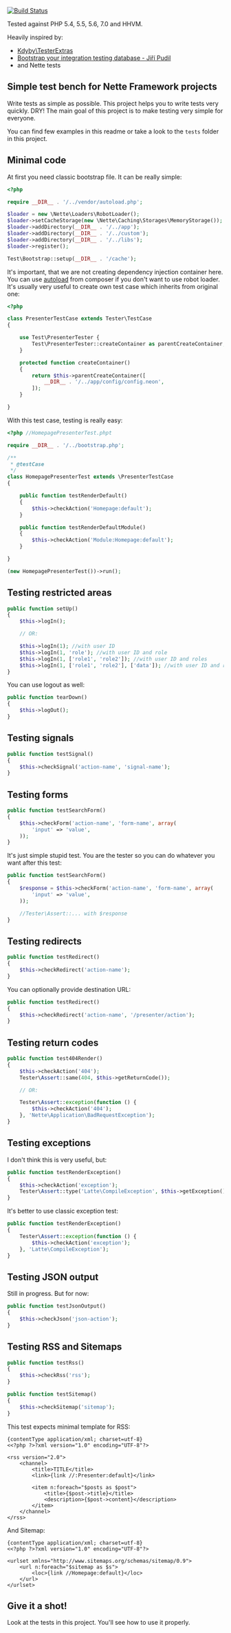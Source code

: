 [![Build Status](https://travis-ci.org/mrtnzlml/testbench.svg?branch=master)](https://travis-ci.org/mrtnzlml/testbench)

Tested against PHP 5.4, 5.5, 5.6, 7.0 and HHVM.

Heavily inspired by:

- [Kdyby\TesterExtras](https://github.com/Kdyby/TesterExtras)
- [Bootstrap your integration testing database - Jiří Pudil](https://jiripudil.cz/blog/bootstrap-your-integration-testing-database)
- and Nette tests

Simple test bench for Nette Framework projects
----------------------------------------------
Write tests as simple as possible. This project helps you to write tests very quickly. DRY! The main goal of this project is to make testing very simple for everyone.

You can find few examples in this readme or take a look to the `tests` folder in this project.

Minimal code
-----------
At first you need classic bootstrap file. It can be really simple:

```php
<?php

require __DIR__ . '/../vendor/autoload.php';

$loader = new \Nette\Loaders\RobotLoader();
$loader->setCacheStorage(new \Nette\Caching\Storages\MemoryStorage());
$loader->addDirectory(__DIR__ . '/../app');
$loader->addDirectory(__DIR__ . '/../custom');
$loader->addDirectory(__DIR__ . '/../libs');
$loader->register();

Test\Bootstrap::setup(__DIR__ . '/cache');
```

It's important, that we are not creating dependency injection container here. You can use [autoload](https://getcomposer.org/doc/04-schema.md#autoload) from composer if you don't want to use robot loader. It's usually very useful to create own test case which inherits from original one:

```php
<?php

class PresenterTestCase extends Tester\TestCase
{

	use Test\PresenterTester {
		Test\PresenterTester::createContainer as parentCreateContainer;
	}

	protected function createContainer()
	{
		return $this->parentCreateContainer([
			__DIR__ . '/../app/config/config.neon',
		]);
	}

}
```

With this test case, testing is really easy:

```php
<?php //HomepagePresenterTest.phpt

require __DIR__ . '/../bootstrap.php';

/**
 * @testCase
 */
class HomepagePresenterTest extends \PresenterTestCase
{

	public function testRenderDefault()
	{
		$this->checkAction('Homepage:default');
	}

	public function testRenderDefaultModule()
    {
        $this->checkAction('Module:Homepage:default');
    }

}

(new HomepagePresenterTest())->run();
```

Testing restricted areas
-----------
```php
public function setUp()
{
	$this->logIn();

	// OR:

	$this->logIn(1); //with user ID
	$this->logIn(1, 'role'); //with user ID and role
	$this->logIn(1, ['role1', 'role2']); //with user ID and roles
	$this->logIn(1, ['role1', 'role2'], ['data']); //with user ID and roles and additional data
}
```

You can use logout as well:
```php
public function tearDown()
{
	$this->logOut();
}
```

Testing signals
-----------
```php
public function testSignal()
{
	$this->checkSignal('action-name', 'signal-name');
}
```

Testing forms
-----------
```php
public function testSearchForm()
{
	$this->checkForm('action-name', 'form-name', array(
		'input' => 'value',
	));
}
```

It's just simple stupid test. You are the tester so you can do whatever you want after this test:
```php
public function testSearchForm()
{
	$response = $this->checkForm('action-name', 'form-name', array(
		'input' => 'value',
	));

	//Tester\Assert::... with $response
}
```

Testing redirects
-----------
```php
public function testRedirect()
{
	$this->checkRedirect('action-name');
}
```

You can optionally provide destination URL:
```php
public function testRedirect()
{
	$this->checkRedirect('action-name', '/presenter/action');
}
```

Testing return codes
-----------
```php
public function test404Render()
{
	$this->checkAction('404');
	Tester\Assert::same(404, $this->getReturnCode());

	// OR:

	Tester\Assert::exception(function () {
		$this->checkAction('404');
	}, 'Nette\Application\BadRequestException');
}
```

Testing exceptions
-----------
I don't think this is very useful, but:
```php
public function testRenderException()
{
	$this->checkAction('exception');
	Tester\Assert::type('Latte\CompileException', $this->getException());
}
```

It's better to use classic exception test:
```php
public function testRenderException()
{
	Tester\Assert::exception(function () {
		$this->checkAction('exception');
	}, 'Latte\CompileException');
}
```

Testing JSON output
-----------
Still in progress. But for now:
```php
public function testJsonOutput()
{
	$this->checkJson('json-action');
}
```

Testing RSS and Sitemaps
-----------
```php
public function testRss()
{
	$this->checkRss('rss');
}

public function testSitemap()
{
	$this->checkSitemap('sitemap');
}
```

This test expects minimal template for RSS:
```latte
{contentType application/xml; charset=utf-8}
<<?php ?>?xml version="1.0" encoding="UTF-8"?>

<rss version="2.0">
	<channel>
		<title>TITLE</title>
		<link>{link //:Presenter:default}</link>

		<item n:foreach="$posts as $post">
			<title>{$post->title}</title>
			<description>{$post->content}</description>
		</item>
	</channel>
</rss>
```

And Sitemap:
```latte
{contentType application/xml; charset=utf-8}
<<?php ?>?xml version="1.0" encoding="UTF-8"?>

<urlset xmlns="http://www.sitemaps.org/schemas/sitemap/0.9">
	<url n:foreach="$sitemap as $s">
		<loc>{link //Homepage:default}</loc>
	</url>
</urlset>
```

Give it a shot!
-----------
Look at the tests in this project. You'll see how to use it properly.
